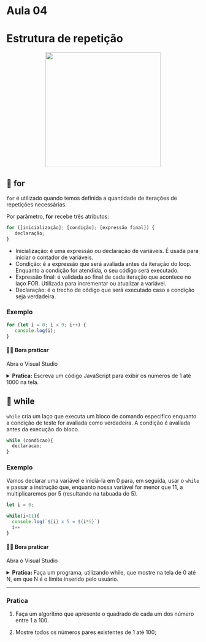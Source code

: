 # Aula 04

# Estrutura de repetição

<p align="center">
  <img width="300" src="https://media.tenor.com/Oe-fMIIqnT8AAAAC/loop-infinite.gif">
</p>

## 🔁 for

`for` é utilizado quando temos definida a quantidade de iterações de repetições necessárias.


 Por parâmetro, <b>for</b> recebe três atributos: 

```javascript
for ([inicialização]; [condição]; [expressão final]) {
   declaração;
}
```
 - Inicialização: é uma expressão ou declaração de variáveis. É usada para iniciar o contador de variáveis.
 - Condição: é a expressão que será avaliada antes da iteração do loop. Enquanto a condição for atendida, o seu código será executado.
 - Expressão final: é validada ao final de cada iteração que acontece no laço FOR. Utilizada para incrementar ou atualizar a variável.
 - Declaração: é o trecho de código que será executado caso a condição seja verdadeira.
 
### Exemplo
```javascript
for (let i = 0; i < 9; i++) {
   console.log(i);
}
```

#### 🏋🏽 Bora praticar 
  Abra o Visual Studio 

  <details>
    <summary> <b>Pratica:</b> Escreva um código JavaScript para exibir os números de 1 até 1000 na tela.</summary>

```javascript
for (let i = 0; i <= 1000; i++) {
    console.log(i);
}
```
  </details>
  
## 🔁 while

`while` cria um laço que executa um bloco de comando especifico enquanto a condição de teste for avaliada como verdadeira. A condição é avaliada antes da execução do bloco.

```javascript
while (condicao){
  declaracao;
}
```

### Exemplo 

Vamos declarar uma variável e iniciá-la em 0 para, em seguida, usar o `while` e passar a instrução que, enquanto nossa variável for menor que 11, a multiplicaremos por 5 (resultando na tabuada do 5).

```javascript
let i = 0;

while(i<11){
  console.log(`${i} x 5 = ${i*5}`)
  i++
}
 ```

 #### 🏋🏽 Bora praticar 
  Abra o Visual Studio 

 <details>  
 <summary><b>Pratica: </b>  Faça um programa, utilizando while, que mostre na tela de 0 até N, em que N é o limite inserido pelo usuário.</summary>
 
 ```javascript
let n = 200;

while(i < n){
  console.log(i)
  i++
}
```
</details>

---
### Pratica

1. Faça um algoritmo que apresente o quadrado de cada um dos número entre 1 a 100.

2. Mostre todos os números pares existentes de 1 até 100;
